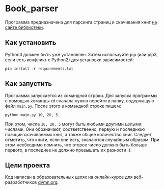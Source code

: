 # Book_parser

Программа предназначена для парсинга страниц и скачивания книг  [на сайте библиотеки](https://tululu.org/).

## Как установить

Python3 должен быть уже установлен.
Затем используйте pip (или pip3, если есть конфликт с Python2) для установки зависимостей:
```
pip install -r requirements.txt
```


## Как запустить

Программа запускается из командной строки. Для запуска программы с помощью команды `cd` сначала нужно перейти в папку, содержащую файл `main.py`.
После этого в командной строке пишем:
```
python main.py 10, 20, 5
```
При этом, числа `10, 20, 5` могут быть любыми другими целыми числами. Они обозначают, соответственно, первую и последнюю позиции скачиваемых книг, а также общее количество книг.
Следует отметить, что книги, если они есть, скачаются случайным образом. При этом необходимо помнить, что второе число должно быть больше первого, а последнее не должно превышать их разности :).

## Цели проекта

Код написан в образовательных целях на онлайн-курсе для веб-разработчиков [dvmn.org](https://dvmn.org/).
